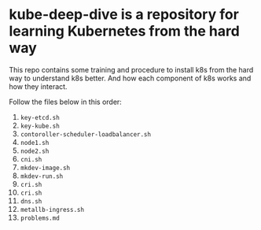 # kube-deep-dive is a repository for learning Kubernetes from the hard way

This repo contains some training and procedure to install k8s from the hard way to understand k8s better.
And how each component of k8s works and how they interact.

Follow the files below in this order:

1. `key-etcd.sh`
2. `key-kube.sh`
3. `contoroller-scheduler-loadbalancer.sh`
4. `node1.sh`
5. `node2.sh`
6. `cni.sh`
7. `mkdev-image.sh`
8. `mkdev-run.sh`
9. `cri.sh`
10. `cri.sh`
11. `dns.sh`
12. `metallb-ingress.sh`
13. `problems.md`
